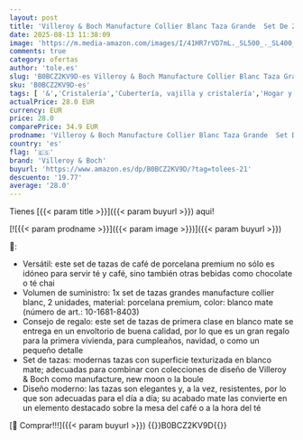 ```yaml
---
layout: post
title: 'Villeroy & Boch Manufacture Collier Blanc Taza Grande  Set De 2  Porcelana Premium'
date: 2025-08-13 11:38:09
image: 'https://m.media-amazon.com/images/I/41HR7rVD7mL._SL500_._SL400_.jpg'
comments: true
category: ofertas
author: 'tole.es'
slug: 'B0BCZ2KV9D-es Villeroy & Boch Manufacture Collier Blanc Taza Grande Set...'
sku: 'B0BCZ2KV9D-es'
tags: [ '&','Cristalería','Cubertería, vajilla y cristalería','Hogar y cocina','Juegos de tazas grandes','Tazas','boch','villeroy','villeroy & boch','🇪🇸', ]
actualPrice: 28.0 EUR
currency: EUR
price: 28.0
comparePrice: 34.9 EUR
prodname: 'Villeroy & Boch Manufacture Collier Blanc Taza Grande  Set De 2  Porcelana Premium'
country: 'es'
flag: '🇪🇸'
brand: 'Villeroy & Boch'
buyurl: 'https://www.amazon.es/dp/B0BCZ2KV9D/?tag=tolees-21'
descuento: '19.77'
average: '28.0'
---
```


Tienes [{{< param title >}}]({{< param buyurl >}}) aqui!

[![{{< param prodname >}}]({{< param image >}})]({{< param buyurl >}})

🔎:

- Versátil: este set de tazas de café de porcelana premium no sólo es idóneo para servir té y café, sino también otras bebidas como chocolate o té chai
- Volumen de suministro: 1x set de tazas grandes manufacture collier blanc, 2 unidades, material: porcelana premium, color: blanco mate (número de art.: 10-1681-8403)
- Consejo de regalo: este set de tazas de primera clase en blanco mate se entrega en un envoltorio de buena calidad, por lo que es un gran regalo para la primera vivienda, para cumpleaños, navidad, o como un pequeño detalle
- Set de tazas: modernas tazas con superficie texturizada en blanco mate; adecuadas para combinar con colecciones de diseño de Villeroy & Boch como manufacture, new moon o la boule
- Diseño moderno: las tazas son elegantes y, a la vez, resistentes, por lo que son adecuadas para el día a día; su acabado mate las convierte en un elemento destacado sobre la mesa del café o a la hora del té

[🛒 Comprar!!!]({{< param buyurl >}})
{{<world>}}B0BCZ2KV9D{{</world>}}
